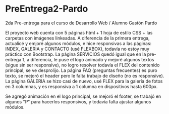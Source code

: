 # PreEntrega2-Pardo
2da Pre-entrega para el curso de Desarrollo Web / Alumno Gastón Pardo

El proyecto web cuenta con 5 páginas html + 1 hoja de estilo CSS + las carpetas con imágenes linkeadas.
A diferencia de la primera entrega, actualicé y emjoré algunos módulos, e hice responsivas a las páginas: INDEX, GALERIA y CONTACTO (usé FLEXBOX), todavía no estoy muy práctico con Bootstrap.
La página SERVICIOS quedó igual que en la pre-entrega 1, a diferencia, le puse el logo animado y mejoré algunos textos (sigue sin ser responsive), no logro resolver todavía el FLEX del contenido principal, se ve desprolijo.
La página FAQ (preguntas frecuentes) es puro texto, se mejoró el header pero le falta trabajo de diseño (no es responsive).
La página GALERIA se hizo casi de nuevo, usé FLEX para la galería de fotos en 3 columnas, y es responsiva a 1 columna en dispositivos hasta 600px.

Se agregó animación en el logo principal, se mejoró el footer, se trabajó en algunos "P" para hacerlos responsivos, y todavía falta ajustar algunos módulos.
